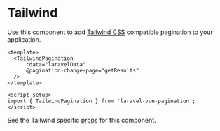 # Tailwind

Use this component to add [Tailwind CSS](https://tailwindcss.com/) compatible pagination to your application.

```vue
<template>
  <TailwindPagination
      :data="laravelData"
      @pagination-change-page="getResults"
  />
</template>

<script setup>
import { TailwindPagination } from 'laravel-vue-pagination';
</script>
```

See the Tailwind specific [props](/api/tailwind-props.html) for this component.